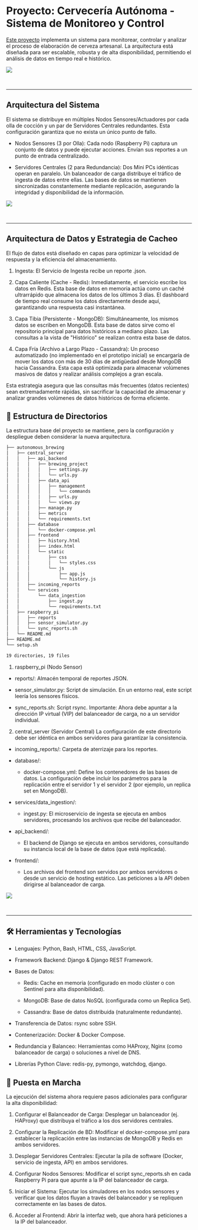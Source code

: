 # Proyecto: Cervecería Autónoma - Sistema de Monitoreo y Control

[Este proyecto](https://github.com/jahirmedinacs/smart-beer) implementa un sistema para monitorear, controlar y analizar el proceso de elaboración de cerveza artesanal. La arquitectura está diseñada para ser escalable, robusta y de alta disponibilidad, permitiendo el análisis de datos en tiempo real e histórico.

![](./assets/banner.png)

<br>

--- 

## Arquitectura del Sistema
El sistema se distribuye en múltiples Nodos Sensores/Actuadores por cada olla de cocción y un par de Servidores Centrales redundantes. Esta configuración garantiza que no exista un único punto de fallo.

* Nodos Sensores (3 por Olla): Cada nodo (Raspberry Pi) captura un conjunto de datos y puede ejecutar acciones. Envían sus reportes a un punto de entrada centralizado.

* Servidores Centrales (2 para Redundancia): Dos Mini PCs idénticas operan en paralelo. Un balanceador de carga distribuye el tráfico de ingesta de datos entre ellas. Las bases de datos se mantienen sincronizadas constantemente mediante replicación, asegurando la integridad y disponibilidad de la información.

![](./assets/diagram.svg)

<br>

--- 

## Arquitectura de Datos y Estrategia de Cacheo
El flujo de datos está diseñado en capas para optimizar la velocidad de respuesta y la eficiencia del almacenamiento.

1. Ingesta: El Servicio de Ingesta recibe un reporte .json.

2. Capa Caliente (Cache - Redis): Inmediatamente, el servicio escribe los datos en Redis. Esta base de datos en memoria actúa como un caché ultrarrápido que almacena los datos de los últimos 3 días. El dashboard de tiempo real consume los datos directamente desde aquí, garantizando una respuesta casi instantánea.

3. Capa Tibia (Persistente - MongoDB): Simultáneamente, los mismos datos se escriben en MongoDB. Esta base de datos sirve como el repositorio principal para datos históricos a mediano plazo. Las consultas a la vista de "Histórico" se realizan contra esta base de datos.

4. Capa Fría (Archivo a Largo Plazo - Cassandra): Un proceso automatizado (no implementado en el prototipo inicial) se encargaría de mover los datos con más de 30 días de antigüedad desde MongoDB hacia Cassandra. Esta capa está optimizada para almacenar volúmenes masivos de datos y realizar análisis complejos a gran escala.

Esta estrategia asegura que las consultas más frecuentes (datos recientes) sean extremadamente rápidas, sin sacrificar la capacidad de almacenar y analizar grandes volúmenes de datos históricos de forma eficiente.

## 📜 Estructura de Directorios
La estructura base del proyecto se mantiene, pero la configuración y despliegue deben considerar la nueva arquitectura.

```bash
├── autonomous_brewing
│   ├── central_server
│   │   ├── api_backend
│   │   │   ├── brewing_project
│   │   │   │   ├── settings.py
│   │   │   │   └── urls.py
│   │   │   ├── data_api
│   │   │   │   ├── management
│   │   │   │   │   └── commands
│   │   │   │   ├── urls.py
│   │   │   │   └── views.py
│   │   │   ├── manage.py
│   │   │   ├── metrics
│   │   │   └── requirements.txt
│   │   ├── database
│   │   │   └── docker-compose.yml
│   │   ├── frontend
│   │   │   ├── history.html
│   │   │   ├── index.html
│   │   │   └── static
│   │   │       ├── css
│   │   │       │   └── styles.css
│   │   │       └── js
│   │   │           ├── app.js
│   │   │           └── history.js
│   │   ├── incoming_reports
│   │   └── services
│   │       └── data_ingestion
│   │           ├── ingest.py
│   │           └── requirements.txt
│   ├── raspberry_pi
│   │   ├── reports
│   │   ├── sensor_simulator.py
│   │   └── sync_reports.sh
│   └── README.md
├── README.md
└── setup.sh

19 directories, 19 files
```


1. raspberry_pi (Nodo Sensor)

* reports/: Almacén temporal de reportes JSON.

* sensor_simulator.py: Script de simulación. En un entorno real, este script leería los sensores físicos.

* sync_reports.sh: Script rsync. Importante: Ahora debe apuntar a la dirección IP virtual (VIP) del balanceador de carga, no a un servidor individual.

2. central_server (Servidor Central)
La configuración de este directorio debe ser idéntica en ambos servidores para garantizar la consistencia.

* incoming_reports/: Carpeta de aterrizaje para los reportes.

* database/:

  * docker-compose.yml: Define los contenedores de las bases de datos. La configuración debe incluir los parámetros para la replicación entre el servidor 1 y el servidor 2 (por ejemplo, un replica set en MongoDB).

* services/data_ingestion/:

  * ingest.py: El microservicio de ingesta se ejecuta en ambos servidores, procesando los archivos que recibe del balanceador.

* api_backend/:

  * El backend de Django se ejecuta en ambos servidores, consultando su instancia local de la base de datos (que está replicada).

* frontend/:

  * Los archivos del frontend son servidos por ambos servidores o desde un servicio de hosting estático. Las peticiones a la API deben dirigirse al balanceador de carga.

![](./assets/image.png)

<br>

--- 

## 🛠️ Herramientas y Tecnologías

* Lenguajes: Python, Bash, HTML, CSS, JavaScript.

* Framework Backend: Django & Django REST Framework.

* Bases de Datos:

  * Redis: Cache en memoria (configurado en modo clúster o con Sentinel para alta disponibilidad).

  * MongoDB: Base de datos NoSQL (configurada como un Replica Set).

  * Cassandra: Base de datos distribuida (naturalmente redundante).

* Transferencia de Datos: rsync sobre SSH.

* Contenerización: Docker & Docker Compose.

* Redundancia y Balanceo: Herramientas como HAProxy, Nginx (como balanceador de carga) o soluciones a nivel de DNS.

* Librerías Python Clave: redis-py, pymongo, watchdog, django.

## 🚀 Puesta en Marcha
La ejecución del sistema ahora requiere pasos adicionales para configurar la alta disponibilidad:

1. Configurar el Balanceador de Carga: Desplegar un balanceador (ej. HAProxy) que distribuya el tráfico a los dos servidores centrales.

2. Configurar la Replicación de BD: Modificar el docker-compose.yml para establecer la replicación entre las instancias de MongoDB y Redis en ambos servidores.

3. Desplegar Servidores Centrales: Ejecutar la pila de software (Docker, servicio de ingesta, API) en ambos servidores.

4. Configurar Nodos Sensores: Modificar el script sync_reports.sh en cada Raspberry Pi para que apunte a la IP del balanceador de carga.

5. Iniciar el Sistema: Ejecutar los simuladores en los nodos sensores y verificar que los datos fluyan a través del balanceador y se repliquen correctamente en las bases de datos.

6. Acceder al Frontend: Abrir la interfaz web, que ahora hará peticiones a la IP del balanceador.